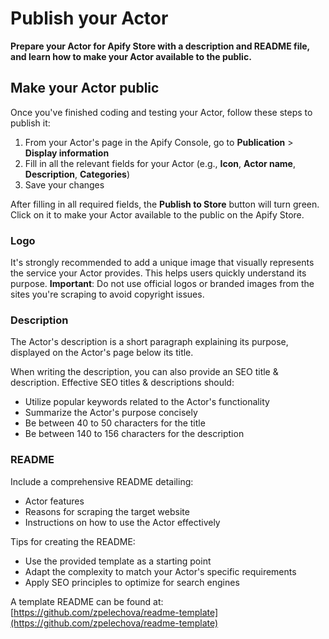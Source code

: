 # Publish your Actor

**Prepare your Actor for Apify Store with a description and README file, and learn how to make your Actor available to the public.**

## Make your Actor public

Once you've finished coding and testing your Actor, follow these steps to publish it:

1. From your Actor's page in the Apify Console, go to **Publication** > **Display information**
2. Fill in all the relevant fields for your Actor (e.g., **Icon**, **Actor name**, **Description**, **Categories**)
3. Save your changes

After filling in all required fields, the **Publish to Store** button will turn green. Click on it to make your Actor available to the public on the Apify Store.

### Logo

It's strongly recommended to add a unique image that visually represents the service your Actor provides. This helps users quickly understand its purpose. **Important**: Do not use official logos or branded images from the sites you're scraping to avoid copyright issues.

### Description

The Actor's description is a short paragraph explaining its purpose, displayed on the Actor's page below its title.

When writing the description, you can also provide an SEO title & description. Effective SEO titles & descriptions should:

- Utilize popular keywords related to the Actor's functionality
- Summarize the Actor's purpose concisely
- Be between 40 to 50 characters for the title
- Be between 140 to 156 characters for the description

### README

Include a comprehensive README detailing:
- Actor features
- Reasons for scraping the target website
- Instructions on how to use the Actor effectively

Tips for creating the README:
- Use the provided template as a starting point
- Adapt the complexity to match your Actor's specific requirements
- Apply SEO principles to optimize for search engines

A template README can be found at: [https://github.com/zpelechova/readme-template](https://github.com/zpelechova/readme-template)